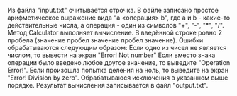 Из файла "input.txt" считывается строчка.
В файле записано простое арифметическое выражение вида "a <операция> b", 
где a и b - какие-то действительные числа, а операция - один из символов "+", "-", "*", "/". 
Метод Calculator выполняет вычисление. В введённой строке ровно 2 пробела (значение пробел 
значение пробел значение). Ошибки обрабатываются следующим образом:
Если одно из чисел не является числом, то вывести на экран "Error! Not number"
Если вместо знака операции было введено любое другое значение, то выведите 
"Operation Error!". Если произошла попытка деления на ноль, то выведите на экран 
"Error! Division by zero". Обрабатываюся исключения в указанном выше порядке.
Результат вычисления записывается в файл "output.txt".